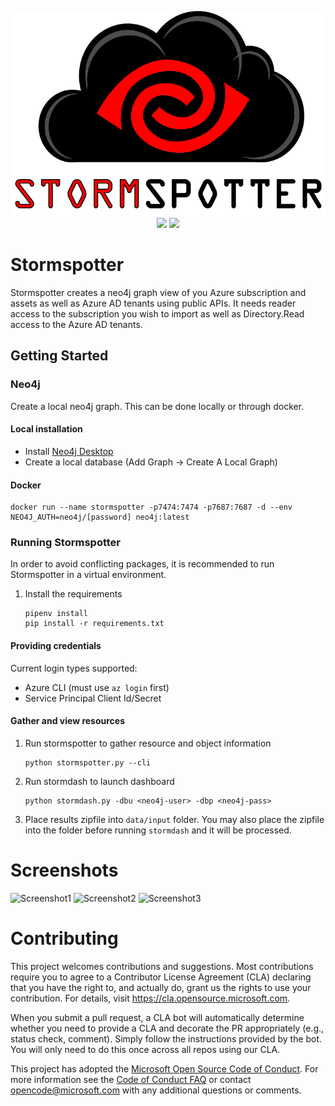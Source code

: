 <span style="display:block;text-align:center">![StormspotterLogo](misc/stormspotter.png)
![](https://img.shields.io/badge/Version-1.0a-red)
![](https://img.shields.io/badge/python-3.8-success)</span>

# Stormspotter

Stormspotter creates a neo4j graph view of you Azure subscription and assets as well as Azure AD tenants using public APIs. It needs reader access to the subscription you wish to import as well as Directory.Read access to the Azure AD tenants. 


## Getting Started

### Neo4j
Create  a local neo4j graph. This can be done locally or through docker.

#### Local installation
- Install [Neo4j Desktop](https://neo4j.com/download/)
- Create a local database (Add Graph -> Create A Local Graph)

#### Docker
```
docker run --name stormspotter -p7474:7474 -p7687:7687 -d --env NEO4J_AUTH=neo4j/[password] neo4j:latest
```

### Running Stormspotter
In order to avoid conflicting packages, it is recommended to run Stormspotter in a virtual environment.

1. Install the requirements
    ```
    pipenv install
    pip install -r requirements.txt
    ```

#### Providing credentials
Current login types supported: 

- Azure CLI (must use `az login` first)
- Service Principal Client Id/Secret

#### Gather and view resources

1. Run stormspotter to gather resource and object information
    ```
    python stormspotter.py --cli
   ```

2. Run stormdash to launch dashboard
    ```
    python stormdash.py -dbu <neo4j-user> -dbp <neo4j-pass>
    ```

3. Place results zipfile into `data/input` folder. You may also place the zipfile into the folder before running `stormdash` and it will be processed.
   
# Screenshots

![Screenshot1](misc/screenshot1.png)
![Screenshot2](misc/screenshot2.png)
![Screenshot3](misc/screenshot3.png)

# Contributing

This project welcomes contributions and suggestions.  Most contributions require you to agree to a
Contributor License Agreement (CLA) declaring that you have the right to, and actually do, grant us
the rights to use your contribution. For details, visit https://cla.opensource.microsoft.com.

When you submit a pull request, a CLA bot will automatically determine whether you need to provide
a CLA and decorate the PR appropriately (e.g., status check, comment). Simply follow the instructions
provided by the bot. You will only need to do this once across all repos using our CLA.

This project has adopted the [Microsoft Open Source Code of Conduct](https://opensource.microsoft.com/codeofconduct/).
For more information see the [Code of Conduct FAQ](https://opensource.microsoft.com/codeofconduct/faq/) or
contact [opencode@microsoft.com](mailto:opencode@microsoft.com) with any additional questions or comments.
